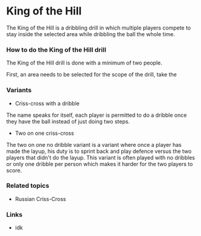 # King of the Hill

The King of the Hill is a dribbling drill in which multiple players compete to stay inside the selected area while dribbling the ball the whole time.

### How to do the King of the Hill drill
The King of the Hill drill is done with a minimum of two people.

First, an area needs to be selected for the scope of the drill, take the 

### Variants

- Criss-cross with a dribble

The name speaks for itself, each player is permitted to do a dribble once they have the ball instead of just doing two steps.

- Two on one criss-cross

The two on one no dribble variant is a variant where once a player has made the layup, his duty is to sprint back and play defence versus the two players that didn't do the layup. This variant is often played with no dribbles or only one dribble per person which makes it harder for the two players to score.



### Related topics
- Russian Criss-Cross
### Links
- idk
<!--stackedit_data:
eyJoaXN0b3J5IjpbLTE4Mjg5ODYzNzZdfQ==
-->